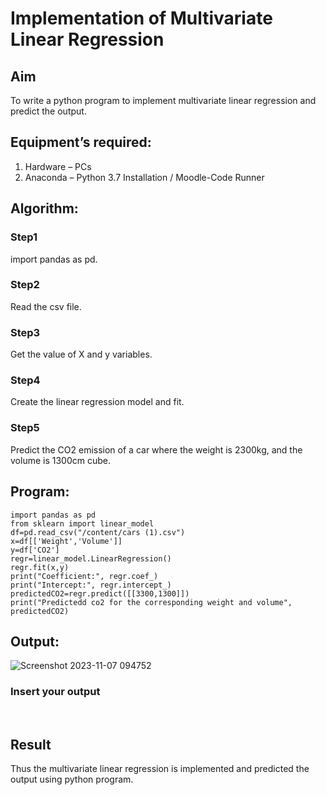 # Implementation of Multivariate Linear Regression
## Aim
To write a python program to implement multivariate linear regression and predict the output.
## Equipment’s required:
1.	Hardware – PCs
2.	Anaconda – Python 3.7 Installation / Moodle-Code Runner
## Algorithm:
### Step1
import pandas as pd.

### Step2
Read the csv file.

### Step3
Get the value of X and y variables.

### Step4
Create the linear regression model and fit.
### Step5
Predict the CO2 emission of a car where the weight is 2300kg, and the volume is 1300cm cube.

## Program:
```
import pandas as pd
from sklearn import linear_model
df=pd.read_csv("/content/cars (1).csv")
x=df[['Weight','Volume']]
y=df['CO2']
regr=linear_model.LinearRegression()
regr.fit(x,y)
print("Coefficient:", regr.coef_)
print("Intercept:", regr.intercept_)
predictedCO2=regr.predict([[3300,1300]])
print("Predictedd co2 for the corresponding weight and volume", predictedCO2)

```
## Output:
![Screenshot 2023-11-07 094752](https://github.com/Harish2404lll/Multivariate-Linear-Regression/assets/141472096/695dc538-c416-413a-9cbb-ba97e1215b89)

### Insert your output

<br>

## Result
Thus the multivariate linear regression is implemented and predicted the output using python program.

